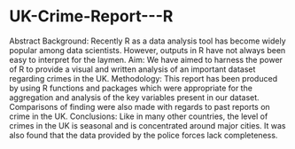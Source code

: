 # UK-Crime-Report---R
 Abstract Background: Recently R as a data analysis tool has become widely popular among data scientists.  However, outputs in R have not always been easy to interpret for the laymen.  Aim: We have aimed to harness the power of R to provide a visual and written analysis of an important dataset regarding crimes in the UK.  Methodology: This report has been produced by using R functions and packages which were appropriate for the aggregation and analysis of the key variables present in our dataset. Comparisons of finding were also made with regards to past reports on crime in the UK. Conclusions: Like in many other countries, the level of crimes in the UK is seasonal and is concentrated around major cities. It was also found that the data provided by the police forces lack completeness.
